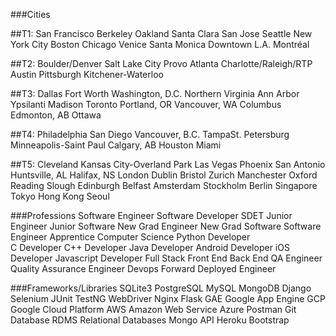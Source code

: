 ###Cities

##T1:
San Francisco
Berkeley
Oakland
Santa Clara
San Jose
Seattle
New York City
Boston
Chicago
Venice
Santa Monica
Downtown L.A.
Montréal

##T2:
Boulder/Denver
Salt Lake City
Provo
Atlanta
Charlotte/Raleigh/RTP
Austin Pittsburgh
Kitchener-Waterloo

##T3:
Dallas
Fort Worth
Washington, D.C.
Northern Virginia
Ann Arbor
Ypsilanti
Madison
Toronto
Portland, OR
Vancouver, WA
Columbus
Edmonton, AB
Ottawa

##T4:
Philadelphia
San Diego
Vancouver, B.C.
TampaSt. Petersburg
Minneapolis-Saint Paul
Calgary, AB
Houston
Miami

##T5:
Cleveland
Kansas City-Overland Park
Las Vegas
Phoenix
San Antonio
Huntsville, AL
Halifax, NS
London
Dublin
Bristol
Zurich
Manchester
Oxford
Reading
Slough
Edinburgh
Belfast
Amsterdam
Stockholm
Berlin
Singapore
Tokyo
Hong Kong
Seoul

###Professions
Software Engineer
Software Developer
SDET
Junior Engineer
Junior Software
New Grad Engineer
New Grad Software
Software Engineer Apprentice
Computer Science
Python Developer  
C Developer
C++ Developer
Java Developer
Android Developer
iOS Developer
Javascript Developer
Full Stack
Front End
Back End
QA Engineer
Quality Assurance Engineer
Devops
Forward Deployed Engineer

###Frameworks/Libraries
SQLite3
PostgreSQL
MySQL
MongoDB
Django
Selenium
JUnit
TestNG
WebDriver
Nginx
Flask
GAE
Google App Engine
GCP
Google Cloud Platform
AWS
Amazon Web Service
Azure
Postman
Git
Database
RDMS
Relational Databases
Mongo
API
Heroku
Bootstrap
